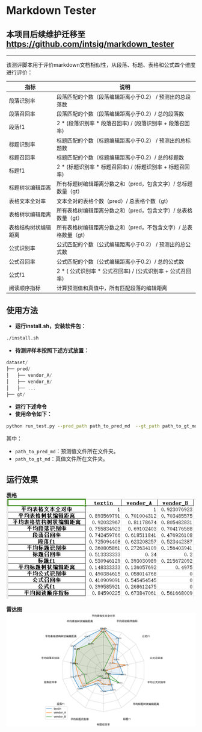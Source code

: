 # Markdown Tester
## 本项目后续维护迁移至 https://github.com/intsig/markdown_tester 
<hr/>
该测评脚本用于评价markdown文档相似性，从段落、标题、表格和公式四个维度进行评价：


| 指标         | 说明                                     |
|------------|----------------------------------------|
| 段落识别率      | 段落匹配的个数（段落编辑距离小于0.2）  /  预测出的总段落数      |
| 段落召回率      | 段落匹配的个数（段落编辑距离小于0.2）/ 总的段落数            |
| 段落f1       | 2 * (段落识别率 * 段落召回率) / (段落识别率 + 段落召回率)  |
| 标题识别率      | 标题匹配的个数（标题编辑距离小于0.2）  /  预测出的总标题数      |
| 标题召回率      | 标题匹配的个数（标题编辑距离小于0.2）/ 总的标题数            |
| 标题f1       | 2 * (标题识别率 * 标题召回率) / (标题识别率 + 标题召回率)  |
| 标题树状编辑距离   | 所有标题树编辑距离分数之和（pred，包含文字）/ 总标题数量（gt）    |
| 表格文本全对率    | 文本全对的表格个数（pred）/  总表格个数（gt）            |
| 表格树状编辑距离   | 所有表格树编辑距离分数之和（pred，包含文字）/ 总表格数量（gt）    |
| 表格结构树状编辑距离 | 所有表格树编辑距离分数之和（pred，不包含文字）/ 总表格数量（gt）   |
| 公式识别率      | 公式匹配的个数（公式编辑距离小于0.2）  /  预测出的总公式数      |
| 公式召回率      | 公式匹配的个数（公式编辑距离小于0.2）/ 总的公式数            |
| 公式f1       | 2 * ( 公式识别率 * 公式召回率) / (公式识别率 + 公式召回率) |
| 阅读顺序指标     | 计算预测值和真值中，所有匹配段落的编辑距离                  |



## 使用方法
- **运行install.sh，安装软件包：**
```bash
./install.sh
```
- **待测评样本按照下述方式放置：**

```js
dataset/
├── pred/
│   ├── vendor_A/
│   ├── vendor_B/
│   ├── ...
├── gt/

```



- **运行下述命令**
- **使用命令如下：**
```bash
python run_test.py --pred_path path_to_pred_md  --gt_path path_to_gt_md
```

其中：
- `path_to_pred_md`：预测值文件所在文件夹。
- `path_to_gt_md`：真值文件所在文件夹。

## 运行效果
**表格**
![pass](doc/table.png)

**雷达图**
![pass](doc/chart.png)





